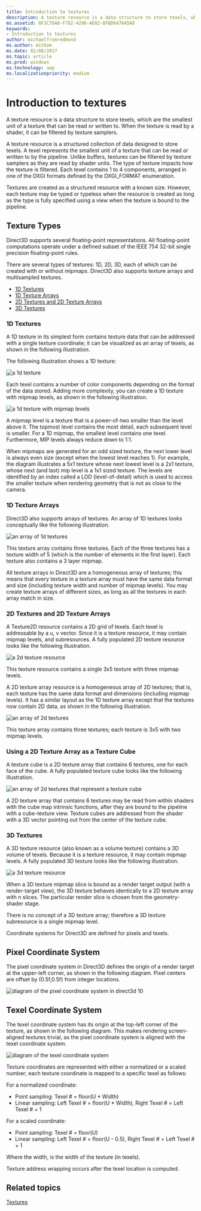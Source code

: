 ```yaml
---
title: Introduction to textures
description: A texture resource is a data structure to store texels, which are the smallest unit of a texture that can be read or written to. When the texture is read by a shader, it can be filtered by texture samplers.
ms.assetid: 6F3C76A8-F762-4296-AE02-BFBD6476A5A8
keywords:
- Introduction to textures
author: michaelfromredmond
ms.author: mithom
ms.date: 02/08/2017
ms.topic: article
ms.prod: windows
ms.technology: uwp
ms.localizationpriority: medium
---
```


# Introduction to textures


A texture resource is a data structure to store texels, which are the smallest unit of a texture that can be read or written to. When the texture is read by a shader, it can be filtered by texture samplers.

A texture resource is a structured collection of data designed to store texels. A texel represents the smallest unit of a texture that can be read or written to by the pipeline. Unlike buffers, textures can be filtered by texture samplers as they are read by shader units. The type of texture impacts how the texture is filtered. Each texel contains 1 to 4 components, arranged in one of the DXGI formats defined by the DXGI\_FORMAT enumeration.

Textures are created as a structured resource with a known size. However, each texture may be typed or typeless when the resource is created as long as the type is fully specified using a view when the texture is bound to the pipeline.

## <span id="Texture_Types"></span><span id="texture_types"></span><span id="TEXTURE_TYPES"></span>Texture Types


Direct3D supports several floating-point representations. All floating-point computations operate under a defined subset of the IEEE 754 32-bit single precision floating-point rules.

There are several types of textures: 1D, 2D, 3D, each of which can be created with or without mipmaps. Direct3D also supports texture arrays and multisampled textures.

-   [1D Textures](#texture1d-resource)
-   [1D Texture Arrays](#texture1d-array-resource)
-   [2D Textures and 2D Texture Arrays](#texture2d-resource)
-   [3D Textures](#texture3d-resource)

### <span id="Texture1D_Resource"></span><span id="texture1d_resource"></span><span id="TEXTURE1D_RESOURCE"></span><span id="texture1d-resource"></span>1D Textures

A 1D texture in its simplest form contains texture data that can be addressed with a single texture coordinate; it can be visualized as an array of texels, as shown in the following illustration.

The following illustration shows a 1D texture:

![a 1d texture](images/d3d10-1d-texture.png)

Each texel contains a number of color components depending on the format of the data stored. Adding more complexity, you can create a 1D texture with mipmap levels, as shown in the following illustration.

![a 1d texture with mipmap levels](images/d3d10-resource-texture1d.png)

A mipmap level is a texture that is a power-of-two smaller than the level above it. The topmost level contains the most detail, each subsequent level is smaller. For a 1D mipmap, the smallest level contains one texel. Furthermore, MIP levels always reduce down to 1:1.

When mipmaps are generated for an odd sized texture, the next lower level is always even size (except when the lowest level reaches 1). For example, the diagram illustrates a 5x1 texture whose next lowest level is a 2x1 texture, whose next (and last) mip level is a 1x1 sized texture. The levels are identified by an index called a LOD (level-of-detail) which is used to access the smaller texture when rendering geometry that is not as close to the camera.

### <span id="Texture1D_Array_Resource"></span><span id="texture1d_array_resource"></span><span id="TEXTURE1D_ARRAY_RESOURCE"></span><span id="texture1d-array-resource"></span>1D Texture Arrays

Direct3D also supports arrays of textures. An array of 1D textures looks conceptually like the following illustration.

![an array of 1d textures](images/d3d10-resource-texture1darray.png)

This texture array contains three textures. Each of the three textures has a texture width of 5 (which is the number of elements in the first layer). Each texture also contains a 3 layer mipmap.

All texture arrays in Direct3D are a homogeneous array of textures; this means that every texture in a texture array must have the same data format and size (including texture width and number of mipmap levels). You may create texture arrays of different sizes, as long as all the textures in each array match in size.

### <span id="Texture2D_Resource"></span><span id="texture2d_resource"></span><span id="TEXTURE2D_RESOURCE"></span><span id="texture2d-resource"></span>2D Textures and 2D Texture Arrays

A Texture2D resource contains a 2D grid of texels. Each texel is addressable by a u, v vector. Since it is a texture resource, it may contain mipmap levels, and subresources. A fully populated 2D texture resource looks like the following illustration.

![a 2d texture resource](images/d3d10-resource-texture2d.png)

This texture resource contains a single 3x5 texture with three mipmap levels.

A 2D texture array resource is a homogeneous array of 2D textures; that is, each texture has the same data format and dimensions (including mipmap levels). It has a similar layout as the 1D texture array except that the textures now contain 2D data, as shown in the following illustration.

![an array of 2d textures](images/d3d10-resource-texture2darray.png)

This texture array contains three textures; each texture is 3x5 with two mipmap levels.

### <span id="Texture2DArray_Resource_as_a_Texture_Cube"></span><span id="texture2darray_resource_as_a_texture_cube"></span><span id="TEXTURE2DARRAY_RESOURCE_AS_A_TEXTURE_CUBE"></span>Using a 2D Texture Array as a Texture Cube

A texture cube is a 2D texture array that contains 6 textures, one for each face of the cube. A fully populated texture cube looks like the following illustration.

![an array of 2d textures that represent a texture cube](images/d3d10-resource-texturecube.png)

A 2D texture array that contains 6 textures may be read from within shaders with the cube map intrinsic functions, after they are bound to the pipeline with a cube-texture view. Texture cubes are addressed from the shader with a 3D vector pointing out from the center of the texture cube.

### <span id="Texture3D_Resource"></span><span id="texture3d_resource"></span><span id="TEXTURE3D_RESOURCE"></span><span id="texture3d-resource"></span>3D Textures

A 3D texture resource (also known as a volume texture) contains a 3D volume of texels. Because it is a texture resource, it may contain mipmap levels. A fully populated 3D texture looks like the following illustration.

![a 3d texture resource](images/d3d10-resource-texture3d.png)

When a 3D texture mipmap slice is bound as a render target output (with a render-target view), the 3D texture behaves identically to a 2D texture array with n slices. The particular render slice is chosen from the geometry-shader stage.

There is no concept of a 3D texture array; therefore a 3D texture subresource is a single mipmap level.

Coordinate systems for Direct3D are defined for pixels and texels.

## <span id="Pixel"></span><span id="pixel"></span><span id="PIXEL"></span>Pixel Coordinate System


The pixel coordinate system in Direct3D defines the origin of a render target at the upper-left corner, as shown in the following diagram. Pixel centers are offset by (0.5f,0.5f) from integer locations.

![diagram of the pixel coordinate system in direct3d 10](images/d3d10-coordspix10.png)

## <span id="Texel"></span><span id="texel"></span><span id="TEXEL"></span>Texel Coordinate System


The texel coordinate system has its origin at the top-left corner of the texture, as shown in the following diagram. This makes rendering screen-aligned textures trivial, as the pixel coordinate system is aligned with the texel coordinate system.

![diagram of the texel coordinate system](images/d3d10-coordstex10.png)

Texture coordinates are represented with either a normalized or a scaled number; each texture coordinate is mapped to a specific texel as follows:

For a normalized coordinate:

-   Point sampling: Texel \# = floor(U \* Width)
-   Linear sampling: Left Texel \# = floor(U \* Width), Right Texel \# = Left Texel \# + 1

For a scaled coordinate:

-   Point sampling: Texel \# = floor(U)
-   Linear sampling: Left Texel \# = floor(U - 0.5), Right Texel \# = Left Texel \# + 1

Where the width, is the width of the texture (in texels).

Texture address wrapping occurs after the texel location is computed.

## <span id="related-topics"></span>Related topics


[Textures](textures.md)
